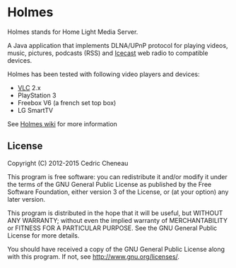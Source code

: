 Holmes
============================

Holmes stands for Home Light Media Server.

A Java application that implements DLNA/UPnP protocol for playing videos, music, pictures, podcasts (RSS) and [Icecast](http://www.icecast.org/) web radio to compatible devices.

Holmes has been tested with following video players and devices:
* [VLC](http://www.videolan.org/vlc/) 2.x
* PlayStation 3
* Freebox V6 (a french set top box)
* LG SmartTV


See [Holmes wiki](https://github.com/ccheneau/Holmes/wiki) for more information


## License
 
Copyright (C) 2012-2015  Cedric Cheneau

This program is free software: you can redistribute it and/or modify
it under the terms of the GNU General Public License as published by
the Free Software Foundation, either version 3 of the License, or
(at your option) any later version.
 
This program is distributed in the hope that it will be useful,
but WITHOUT ANY WARRANTY; without even the implied warranty of
MERCHANTABILITY or FITNESS FOR A PARTICULAR PURPOSE.  See the
GNU General Public License for more details.
 
You should have received a copy of the GNU General Public License
along with this program.  If not, see <http://www.gnu.org/licenses/>.
